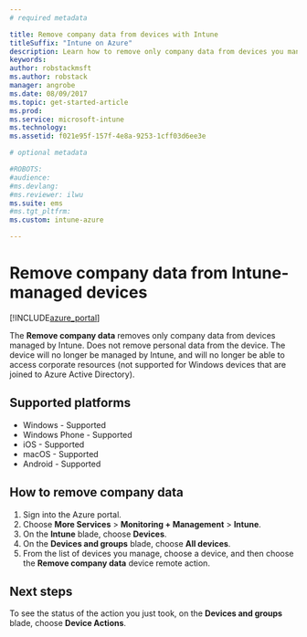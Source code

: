 ```yaml
---
# required metadata

title: Remove company data from devices with Intune 
titleSuffix: "Intune on Azure"
description: Learn how to remove only company data from devices you manage with Intune."
keywords:
author: robstackmsft
ms.author: robstack
manager: angrobe
ms.date: 08/09/2017
ms.topic: get-started-article
ms.prod:
ms.service: microsoft-intune
ms.technology:
ms.assetid: f021e95f-157f-4e8a-9253-1cff03d6ee3e

# optional metadata

#ROBOTS:
#audience:
#ms.devlang:
#ms.reviewer: ilwu
ms.suite: ems
#ms.tgt_pltfrm:
ms.custom: intune-azure

---
```


# Remove company data from Intune-managed devices


[!INCLUDE[azure_portal](./includes/azure_portal.md)]

The **Remove company data** removes only company data from devices managed by Intune. Does not remove personal data from the device. The device will no longer be managed by Intune, and will no longer be able to access corporate resources (not supported for Windows devices that are joined to Azure Active Directory).

## Supported platforms

- Windows - Supported
- Windows Phone - Supported
- iOS - Supported
- macOS - Supported
- Android - Supported

## How to remove company data

1. Sign into the Azure portal.
2. Choose **More Services** > **Monitoring + Management** > **Intune**.
3. On the **Intune** blade, choose **Devices**.
4. On the **Devices and groups** blade, choose **All devices**.
5. From the list of devices you manage, choose a device, and then choose the **Remove company data** device remote action.

## Next steps

To see the status of the action you just took, on the **Devices and groups** blade, choose **Device Actions**.
